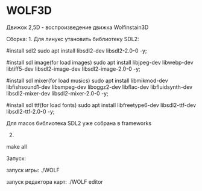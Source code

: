 # WOLF3D
Движок 2,5D - воспроизведение движка Wolfinstain3D

Сборка:
1.
Для линукс утановить библиотеку SDL2:
  
  #install sdl2
  sudo apt install libsdl2-dev libsdl2-2.0-0 -y;
  
  #install sdl image(for load images)
  sudo apt install libjpeg-dev libwebp-dev libtiff5-dev libsdl2-image-dev libsdl2-image-2.0-0 -y;

  #install sdl mixer(for load musics)
  sudo apt install libmikmod-dev libfishsound1-dev libsmpeg-dev liboggz2-dev libflac-dev libfluidsynth-dev libsdl2-mixer-dev libsdl2-mixer-2.0-0 -y;

  #install sdl ttf(for load fonts)
  sudo apt install libfreetype6-dev libsdl2-ttf-dev libsdl2-ttf-2.0-0 -y;

Для macos библиотека SDL2 уже собрана в frameworks

2.
make all

Запуск:

запуск игры:
./WOLF

запуск редактора карт:
./WOLF editor
